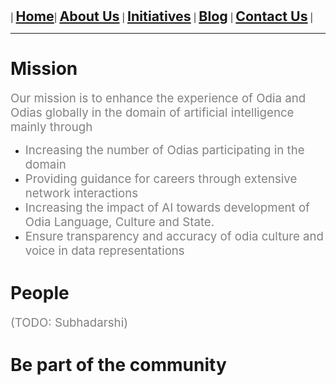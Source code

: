 
| **<span style="font-size: 16pt;">[Home](index)</span>**| **<span style="font-size: 16pt;">[About Us](about)</span>** | **<span style="font-size: 16pt;">[Initiatives](initiatives)</span>** | **<span style="font-size: 16pt;">[Blog](blogs)</span>** | **<span style="font-size: 16pt;">[Contact Us](contact)</span>** |



---
# Mission

<span style="color:gray"><span style="font-size: 14pt;">Our mission is to enhance the experience of Odia and Odias globally  in the domain of artificial intelligence mainly through</span></span>
* <span style="color:gray"><span style="font-size: 14pt;">Increasing the number of Odias participating in the domain</span></span>
* <span style="color:gray"><span style="font-size: 14pt;">Providing guidance for careers through extensive network interactions</span></span>
* <span style="color:gray"><span style="font-size: 14pt;">Increasing the impact of AI towards development of Odia Language, Culture and State.</span></span>
* <span style="color:gray"><span style="font-size: 14pt;">Ensure transparency and accuracy of odia culture and voice in data representations</span></span>



# People
<span style="color:gray"><span style="font-size: 14pt;">(TODO: Subhadarshi)</span></span>


# Be part of the community
